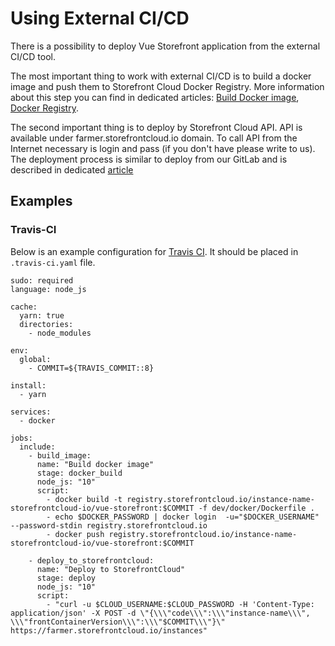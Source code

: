 # Using External CI/CD

There is a possibility to deploy Vue Storefront application from the external CI/CD tool.

The most important thing to work with external CI/CD is to build a docker image and push them to Storefront Cloud Docker Registry. More information about this step you can find in dedicated articles: [Build Docker image](build-docker-image.html), [Docker Registry](docker-registry.html).

The second important thing is to deploy by Storefront Cloud API. API is available under farmer.storefrontcloud.io domain. To call API from the Internet necessary is login and pass (if you don't have please write to us). The deployment process is similar to deploy from our GitLab and is described in dedicated [article](deployment.html)

## Examples

### Travis-CI

Below is an example configuration for [Travis CI](https://www.travis-ci.org/). It should be placed in `.travis-ci.yaml` file.

```
sudo: required
language: node_js

cache:
  yarn: true
  directories:
    - node_modules

env:
  global:
    - COMMIT=${TRAVIS_COMMIT::8}

install:
  - yarn

services:
  - docker

jobs:
  include:
    - build_image:
      name: "Build docker image"
      stage: docker_build
      node_js: "10"
      script:
        - docker build -t registry.storefrontcloud.io/instance-name-storefrontcloud-io/vue-storefront:$COMMIT -f dev/docker/Dockerfile .
        - echo $DOCKER_PASSWORD | docker login  -u="$DOCKER_USERNAME" --password-stdin registry.storefrontcloud.io
        - docker push registry.storefrontcloud.io/instance-name-storefrontcloud-io/vue-storefront:$COMMIT

    - deploy_to_storefrontcloud:
      name: "Deploy to StorefrontCloud"
      stage: deploy
      node_js: "10"
      script:
        - "curl -u $CLOUD_USERNAME:$CLOUD_PASSWORD -H 'Content-Type: application/json' -X POST -d \"{\\\"code\\\":\\\"instance-name\\\", \\\"frontContainerVersion\\\":\\\"$COMMIT\\\"}\" https://farmer.storefrontcloud.io/instances"
```
